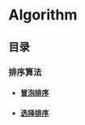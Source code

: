 # Algorithm

## 目录

### 排序算法

- #### [冒泡排序](https://github.com/ChenRuiWang/Algorithm/tree/master/BubbleSort)
- #### [选择排序](https://github.com/ChenRuiWang/Algorithm/tree/master/SelectionSort)